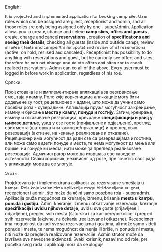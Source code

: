English:

It is projected and implemented application for booking camp site. User roles which can be assigned are guest, receptionist and admin, and all those roles are only being assigned only by one - superAdmin. Application allows you to create, change and delete **camp sites, offers and guests** , create, change and cancel **reservations** , 
creation of **specifications and seeing their details**, checking all guests (inside and outside camp), review all sites ( tents and camper/trailer spots) and review of all reservations (active, on hold, realised and canceled). Receptionist has possibility to do anything with reservations and guest, but he can only see offers and sites,
therefore he can not change and delete offers and sites nor to check realised reservations. Admin can do all of the above. Every user must be logged in before work in application, regardless of his role. 


Српски:

Пројектована је и имплементирана апликација за резервисање смештаја у кампу. Роле које корисницима апликације могу бити додељене су гост, рецепционер и админ, што може да учини само посебна рола - суперадмин. Апликација пружа могућност за креирање, измену и брисање **места у кампу, понуда и гостију**. Затим, креирање, измену и 
отказивање резервација, креирање **спецификација и увид у њихове детаље**, увид у све госте (пријављене и одјављене), преглед свих места (шаторска и за кампере/приколице) и преглед свих резервација (активне, на чекању, реализоване и отказане). Рецепционер има могућност да ради све са резервацијама и гостима, али може само видети понуде и 
места, те нема могућност да мења или брише, ни понуде ни места, нити може да прегледа реализоване резервације. Администратор може да извршава све наведене активности. Сваки корисник, независно од роле, пре почетка свог рада у апликацији мора да се улогује.  


Srpski:

Projektovana je i implementirana aplikacija za rezervisanje smeštaja u kampu. Role koje korisnicima aplikacije mogu biti dodeljene su gost, recepcioner i admin, što može da učini samo posebna rola - superadmin. Aplikacija pruža mogućnost za kreiranje, izmenu, brisanje **mesta u kampu, ponuda i gostiju**. Zatim, kreiranje, izmenu i
otkazivanje rezervacija, kreiranje **specifikacija i uvid u njihove detalje**, uvid u sve goste (prijavljene i odjavljene), pregled svih mesta (šatorska i za kampere/prikolice) i pregled svih rezervacija (aktivne, na čekanju ,realizovane i otkazane). Recepcioner ima mogućnost da radi sve sa rezervacijama i gostima, ali može samo videti ponude i 
mesta, te nema mogućnost da menja ili briše, ni ponude ni mesta, niti može da pregleda realizovane rezervacije. Administrator može da izvršava sve navedene aktivnosti. Svaki korisnik, nezavisno od role, pre početka svog rada u aplikaciji mora da se uloguje.
